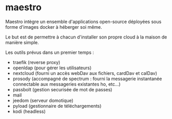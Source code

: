 # maestro

Maestro intègre un ensemble d'applications open-source déployées sous forme d'images docker à héberger soi même.

Le but est de permettre à chacun d'installer son propre cloud à la maison de manière simple.

Les outils prévus dans un premier temps :

- traefik (reverse proxy)
- openldap (pour gérer les utilisateurs)
- nextcloud (fourni un accès webDav aux fichiers, cardDav et calDav)
- prosody (accompagné de spectrum : fourni la messagerie instantanée connectable aux messageries existantes ho, etc...)
- passbolt (gestion securisée de mot de passes)
- mail
- jeedom (serveur domotique)
- pyload (gestionnaire de téléchargements)
- kodi (headless)
